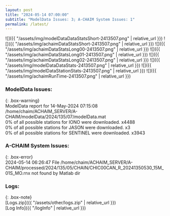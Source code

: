 ```yaml
---
layout: post
title: "2024-05-14 07:00:00"
subtitle: "ModelData Issues: 3; A-CHAIM System Issues: 1"
permalink: /latest/
---
```


![]({{ "/assets/img/modelDataDataStatsShort-2413507.png" | relative_url }})
![]({{ "/assets/img/achaimDataStatsShort-2413507.png" | relative_url }})
![]({{ "/assets/img/achaimDataStatsLong00-2413507.png" | relative_url }})
![]({{ "/assets/img/achaimDataStatsLong01-2413507.png" | relative_url }})
![]({{ "/assets/img/achaimDataStatsLong02-2413507.png" | relative_url }})
![]({{ "/assets/img/modelDataDataStats-2413507.png" | relative_url }})
![]({{ "/assets/img/modelDataStationStats-2413507.png" | relative_url }})
![]({{ "/assets/img/achaimRunTime-2413507.png" | relative_url }})


### ModelData Issues:  
  
{: .box-warning}  
 ModelData report for 14-May-2024 07:15:08   
 /home/chaim/ACHAIM_SERVER/A-CHAIM/modelData/2024/135/07/modelData.mat   
 0% of all possible stations for IONO were downloaded. x4488   
 0% of all possible stations for JASON were downloaded. x3   
 0% of all possible stations for SENTINEL were downloaded. x3943   
  
### A-CHAIM System Issues:  
  
{: .box-error}  
2024-05-14 06:26:47 File /home/chaim/ACHAIM_SERVER/A-CHAIM/processed/2024/135/05/CHAIN/CHIC00CAN_R_20241350530_15M_01S_MO.rnx not found by Matlab dir  

### Logs:  
  
{: .box-note}  
[Logs.zip]({{ "/assets/other/logs.zip" | relative_url }})  
[Log Info]({{ "/logInfo" | relative_url }})  
